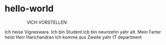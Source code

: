 # hello-world

                   VICH VORSTELLEN:

Ich heise Vigneswara. Ich bin Student.Icb bin neunzehn yahr alt.
Mein Farter heist Herr Harichandran
Ich komme aus Zweite yahr IT department

